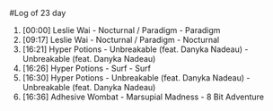 #Log of 23 day

1. [00:00] Leslie Wai - Nocturnal / Paradigm - Paradigm
1. [09:17] Leslie Wai - Nocturnal / Paradigm - Nocturnal
1. [16:21] Hyper Potions - Unbreakable (feat. Danyka Nadeau) - Unbreakable (feat. Danyka Nadeau)
1. [16:26] Hyper Potions - Surf - Surf
1. [16:30] Hyper Potions - Unbreakable (feat. Danyka Nadeau) - Unbreakable (feat. Danyka Nadeau)
1. [16:36] Adhesive Wombat - Marsupial Madness - 8 Bit Adventure
